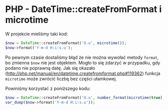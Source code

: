 # PHP - DateTime::createFromFormat i microtime

W projekcie mieliśmy taki kod:
``` php
$now = DateTime::createFromFormat('U.u', microtime());
$now->format('Y-m-d H:i:s.u');
```

Po pewnym czasie dostaliśmy błąd że nie można wywołać metody `format`, bo zmienna `$now` nie jest objektem.
Mogło to się zdarzyć w przypadku, gdy podano nie poprawną datę. Jak się okazało (http://php.net/manual/en/datetime.createfromformat.php#119362) funkcja `microtime` może zwrócić liczbę bez części ułamkowej.

Powiniśmy korzystać z poniższego kodu:
``` php
$now = DateTime::createFromFormat('U.u', number_format(microtime(true), 6, '.', ''));
var_dump($now->format('Y-m-d H:i:s.u'));
```

